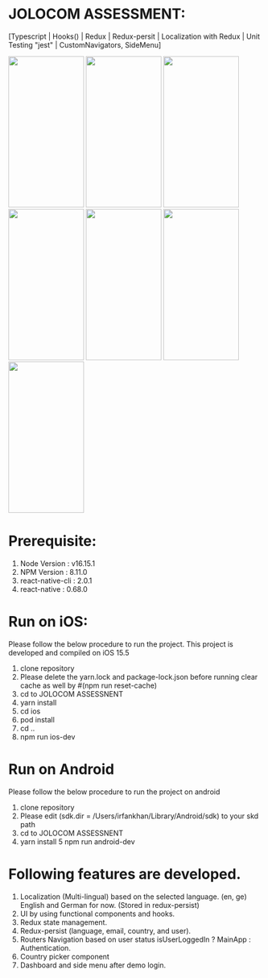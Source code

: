 # JOLOCOM ASSESSMENT: 
[Typescript | Hooks() | Redux | Redux-persit | Localization with Redux | Unit Testing "jest" | CustomNavigators, SideMenu]
<div>

<img src="https://user-images.githubusercontent.com/46451157/189531057-4b6fe26f-0311-4490-aa76-5618825f89d6.png" width="150" height="300"/>
<img src="https://user-images.githubusercontent.com/46451157/189531060-2685ea0d-beac-48d4-805f-7d813b3d27ac.png" width="150" height="300"/>
<img src="https://user-images.githubusercontent.com/46451157/189531062-e6695d8e-2808-4f3b-a21f-1c786ef0b26f.png" width="150" height="300"/>
<img src="https://user-images.githubusercontent.com/46451157/189531063-7952b5e8-3f57-4914-ab1b-79ba3a030048.png" width="150" height="300"/>
<img src="https://user-images.githubusercontent.com/46451157/189531064-34c68a95-d53c-4584-9886-1e51654cba3d.png" width="150" height="300"/>

<img src="https://user-images.githubusercontent.com/46451157/174150111-e4aa49e4-978c-4046-abbf-b3239db79379.png" width="150" height="300"/>
<img src="https://user-images.githubusercontent.com/46451157/174150131-04f59b3a-04fd-4b10-ade6-a15146bc4e4b.png" width="150" height="300"/>
</dive>


# Prerequisite: 
1) Node Version : v16.15.1
2) NPM Version : 8.11.0
3) react-native-cli : 2.0.1
4) react-native : 0.68.0

# Run on iOS: 
Please follow the below procedure to run the project. 
This project is developed and compiled on iOS 15.5

1) clone repository
2) Please delete the yarn.lock and package-lock.json before running clear cache as well by #(npm run reset-cache)
3) cd to JOLOCOM ASSESSNENT
4) yarn install
5) cd ios
6) pod install
7) cd ..
8) npm run ios-dev

# Run on Android
Please follow the below procedure to run the project on android

1) clone repository
2) Please edit (sdk.dir = /Users/irfankhan/Library/Android/sdk) to your skd path
3) cd to JOLOCOM ASSESSNENT
4) yarn install
5 npm run android-dev


# Following features are developed.
1) Localization (Multi-lingual) based on the selected language. (en, ge) English and German for now. (Stored in redux-persist)
2) UI by using functional components and hooks.
3) Redux state management.
4) Redux-persist (language, email, country, and user).
5) Routers Navigation based on user status isUserLoggedIn ? MainApp : Authentication.
6) Country picker component
7) Dashboard and side menu after demo login.



